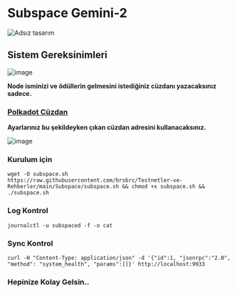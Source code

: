 # Subspace Gemini-2

![Adsız tasarım](https://user-images.githubusercontent.com/107190154/191179355-ac1b6ff1-095b-4937-8f2c-8578c0774345.gif)

## Sistem Gereksinimleri

![image](https://user-images.githubusercontent.com/107190154/191182167-f485e355-6eef-40f6-a442-f1525b51f654.png)

**Node isminizi ve ödüllerin gelmesini istediğiniz cüzdanı yazacaksınız sadece.**

### [Polkadot Cüzdan](https://polkadot.js.org/extension/)

**Ayarlarınız bu şekildeyken çıkan cüzdan adresini kullanacaksınız.**

![image](https://user-images.githubusercontent.com/107190154/191178602-56b0d32d-52cb-4a6e-8ac7-f24a6d5b4761.png)

### Kurulum için
```
wget -O subspace.sh https://raw.githubusercontent.com/brsbrc/Testnetler-ve-Rehberler/main/Subspace/subspace.sh && chmod +x subspace.sh && ./subspace.sh
```

### Log Kontrol
```
journalctl -u subspaced -f -o cat
```
### Sync Kontrol
```
curl -H "Content-Type: application/json" -d '{"id":1, "jsonrpc":"2.0", "method": "system_health", "params":[]}' http://localhost:9933
```



### Hepinize Kolay Gelsin..


